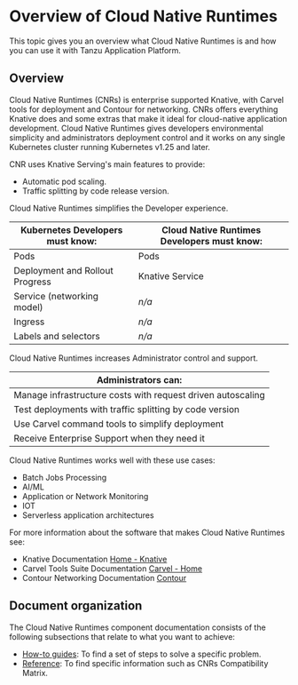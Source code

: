 # Overview of Cloud Native Runtimes

This topic gives you an overview what Cloud Native Runtimes is and how you can use it with Tanzu Application Platform.

## <a id="overview"></a> Overview

Cloud Native Runtimes (CNRs) is enterprise supported Knative, with Carvel tools for deployment and Contour for networking.
CNRs offers everything Knative does and some extras that make it ideal for cloud-native application development.
Cloud Native Runtimes gives developers environmental simplicity and administrators deployment control and it works on any single Kubernetes cluster running Kubernetes v1.25 and later.

CNR uses Knative Serving's main features to provide:

- Automatic pod scaling.
- Traffic splitting by code release version.

Cloud Native Runtimes simplifies the Developer experience.

| Kubernetes Developers must know: | Cloud Native Runtimes Developers must know: |
|-------------------------------------|------------------------------------------------|
| Pods                                | Pods                                           |
| Deployment and Rollout Progress       | Knative Service                                |
| Service (networking model)          |_n/a_                                                |_n/a_
| Ingress                             |_n/a_                                                |_n/a_
| Labels and selectors                |_n/a_                                                |_n/a_

Cloud Native Runtimes increases Administrator control and support.

| Administrators can:                                          |
|--------------------------------------------------------------|
| Manage infrastructure costs with request driven autoscaling  |
| Test deployments with traffic splitting by code version      |
| Use Carvel command tools to simplify deployment              |
| Receive Enterprise Support when they need it                 |

Cloud Native Runtimes works well with these use cases:

- Batch Jobs Processing
- AI/ML
- Application or Network Monitoring
- IOT
- Serverless application architectures

For more information about the software that makes Cloud Native Runtimes see:

- Knative Documentation [Home - Knative](https://knative.dev/docs/)
- Carvel Tools Suite Documentation [Carvel - Home](https://carvel.dev/)
- Contour Networking Documentation [Contour](https://projectcontour.io/)

## <a id="doc-org"></a> Document organization

The Cloud Native Runtimes component documentation consists of the following
subsections that relate to what you want to achieve:

- [How-to guides](how-to-guides/index.hbs.md): To find a set of steps to solve
  a specific problem.
- [Reference](reference/index.hbs.md): To find specific information such as
  CNRs Compatibility Matrix.
